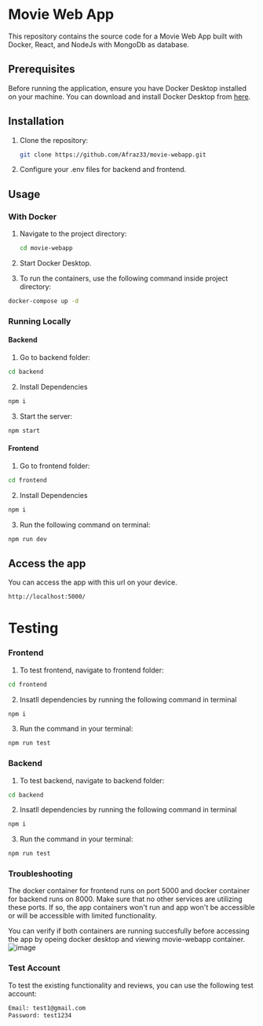 # Movie Web App

This repository contains the source code for a Movie Web App built with Docker, React, and NodeJs with MongoDb as database.

## Prerequisites

Before running the application, ensure you have Docker Desktop installed on your machine. You can download and install Docker Desktop from [here](https://www.docker.com/products/docker-desktop).


## Installation

1. Clone the repository:

    ```bash
    git clone https://github.com/Afraz33/movie-webapp.git
    ```
2. Configure your .env files for backend and frontend.
   


## Usage

### With Docker
1. Navigate to the project directory:

    ```bash
    cd movie-webapp
    ```

2. Start Docker Desktop.

3. To run the containers, use the following command inside project directory:

```bash
docker-compose up -d
```

### Running Locally
#### Backend
1. Go to backend folder:
 ```bash
cd backend
 ```
2. Install Dependencies
  ```bash
npm i
 ```
3. Start the server:
  ```bash
npm start
 ```

#### Frontend
1. Go to frontend folder:
 ```bash
cd frontend
 ```
2. Install Dependencies
  ```bash
npm i
 ```
3. Run the following command on terminal:
  ```bash
npm run dev
 ```

## Access the app
You can access the app with this url on your device.
```bash
http://localhost:5000/
```

# Testing

### Frontend
1. To test frontend, navigate to frontend folder:
```bash
cd frontend
```
2. Insatll dependencies by running the following command in terminal
```bash
npm i
```

3. Run the command in your terminal:
```bash
npm run test
```


### Backend
1. To test backend, navigate to backend folder:
```bash
cd backend
```
2. Insatll dependencies by running the following command in terminal
```bash
npm i
```
3. Run the command in your terminal:
```bash
npm run test
```


### Troubleshooting
The docker container for frontend runs on port 5000 and docker container for backend runs on 8000. Make sure that no other services are utilizing these ports. If so, the app containers won't run and app won't be accessible or will be accessible with limited functionality.

You can verify if both containers are running succesfully before accessing the app by opeing docker desktop and viewing movie-webapp container. 
![image](https://github.com/Afraz33/movie-webapp/assets/95544278/d07533ca-074a-4e78-af32-47dd58ad382f)




### Test Account
To test the existing functionality and reviews, you can use the following test account:

```bash
Email: test1@gmail.com
Password: test1234
```
